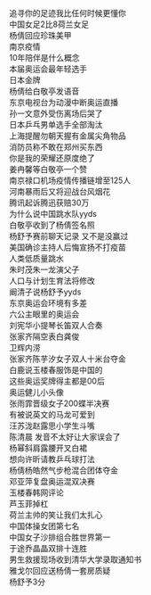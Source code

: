 追寻你的足迹我比任何时候更懂你  
中国女足2比8荷兰女足  
杨倩回应珍珠美甲  
南京疫情  
10年陪伴是什么概念  
本届奥运会最年轻选手  
日本金牌  
杨倩给白敬亭发语音  
东京电视台为动漫中断奥运直播  
孙一文意外受伤离场后哭了  
日本乒乓男单选手全部淘汰  
上海提醒勿朝天握有金属尖角物品  
消防员称不敢在郑州买东西  
你是我的荣耀还原度绝了  
姜冉馨等白敬亭一个赞  
南京禄口机场疫情传播链增至125人  
河南暴雨后又将迎战台风烟花  
腾讯起诉腾迅获赔30万  
为什么说中国跳水队yyds  
白敬亭收到了杨倩签名照  
杨舒予赛前聊天记录 又不是没赢过  
美国确诊主持人后悔宣扬不打疫苗  
人类低质量跳水  
朱时茂朱一龙演父子  
人口与计划生育法将修改  
阚清子说杨舒予yyds  
东京奥运会环境有多差  
六公主眼里的奥运会  
刘宪华小提琴长笛双人合奏  
张家齐隔空表白龚俊  
卫辉内涝  
张家齐陈芋汐女子双人十米台夺金  
白鹿说玉楼春服饰是中国的  
这些奥运奖牌得主都是00后  
奥运健儿小头像  
张雨霏晋级女子200蝶半决赛  
有被说英文的马龙可爱到  
汪苏泷赵露思小学生斗嘴  
陈清晨 发音不太好让大家误会了  
杨幂斜肩露腰开叉白裙  
想向许昕请教乒乓球打法  
杨倩杨皓然气步枪混合团体夺金  
邓亚萍复盘奥运混双决赛  
玉楼春韩网评论  
芦玉菲掉杠  
荷兰主帅的笑让我们太扎心  
中国体操女团第七名  
中国女子沙排组合胜世界第一  
于途乔晶晶双排十连胜  
男生救援现场收到清华大学录取通知书  
雅戈尔回应送杨倩一套房质疑  
杨舒予3分  
